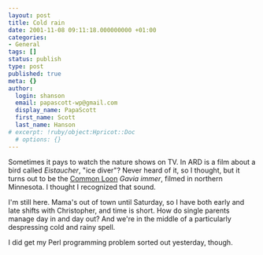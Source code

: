 ```yaml
---
layout: post
title: Cold rain
date: 2001-11-08 09:11:18.000000000 +01:00
categories:
- General
tags: []
status: publish
type: post
published: true
meta: {}
author:
  login: shanson
  email: papascott-wp@gmail.com
  display_name: PapaScott
  first_name: Scott
  last_name: Hanson
# excerpt: !ruby/object:Hpricot::Doc
  # options: {}
---
```

<p>Sometimes it pays to watch the nature shows on TV. In ARD is a film about a bird called <i>Eistaucher</i>, "ice diver"? Never heard of it, so I thought, but it turns out to be the <a href="http://www.khayward.com/loon.html">Common Loon</a> <i>Gavia immer</i>, filmed in northern Minnesota. I thought I recognized that sound. </p>
<p>I'm still here. Mama's out of town until Saturday, so I have both early and late shifts with Christopher, and time is short. How do single parents manage day in and day out? And we're in the middle of a particularly despressing cold and rainy spell.</p>
<p>I did get my Perl programming problem sorted out yesterday, though.</p>
